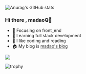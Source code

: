 ![Anurag's GitHub stats](https://github-readme-stats.vercel.app/api?username=madaoQ&theme=ambient_gradient)
### Hi there , madaoQ👋

- :orange_book: Focusing on front_end
- :orange_book: Learning full stack development
- :sparkling_heart: I like coding and reading
- :house: My blog is [madao's blog](http://madaoq.top)

![](https://wakatime.com/share/@b088d6e5-4cfc-4917-acdb-69d5f525bc29/f4de4737-a492-40a9-b0b1-885b473ecbbf.svg)

![trophy](https://github-profile-trophy.vercel.app/?username=madaoQ)

